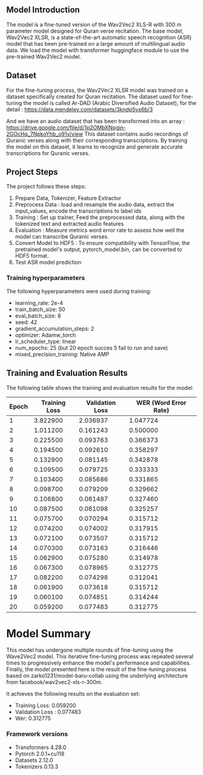 ## Model Introduction

The model is a fine-tuned version of the Wav2Vec2 XLS-R with 300 m parameter model designed for Quran verse recitation. The base model, Wav2Vec2 XLSR, is a state-of-the-art automatic speech recognition (ASR) model that has been pre-trained on a large amount of multilingual audio data. We load the model with transformer huggingface module to use the pre-trained Wav2Vec2 model.

## Dataset

For the fine-tuning process, the Wav2Vec2 XLSR model was trained on a dataset specifically created for Quran recitation. 
The dataset used for fine-tuning the model is called Ar-DAD (Arabic Diversified Audio Dataset), for the detail : https://data.mendeley.com/datasets/3kndp5vs6b/3

And we have an audio dataset that has been transformed into an array : https://drive.google.com/file/d/1p2OMbXNpgin-2GOcHq_7NpkoYhb_o91y/view
This dataset contains audio recordings of Quranic verses along with their corresponding transcriptions. By training the model on this dataset, it learns to recognize and generate accurate transcriptions for Quranic verses.

## Project Steps

The project follows these steps:

1. Prepare Data, Tokenizer, Feature Extractor
2. Preprocess Data : load and resample the audio data, extract the input_values, encode the transcriptions to label ids
3. Training : Set up trainer, Feed the preprocessed data, along with the tokenized text and extracted audio features
4. Evaluation : Measure metrics word error rate to assess how well the model can transcribe Quranic verses.
5. Convert Model to HDF5 : To ensure compatibility with TensorFlow, the pretrained model's output, pytorch_model.bin, can be converted to HDF5 format. 
6. Test ASR model prediction

### Training hyperparameters

The following hyperparameters were used during training:
- learning_rate: 2e-4
- train_batch_size: 50
- eval_batch_size: 8
- seed: 42
- gradient_accumulation_steps: 2
- optimizer: Adamw_torch
- lr_scheduler_type: linear
- num_epochs: 25 (but 20 epoch succes 5 fail to run and save)
- mixed_precision_training: Native AMP

## Training and Evaluation Results

The following table shows the training and evaluation results for the model:

| Epoch | Training Loss | Validation Loss | WER (Word Error Rate) |
|-------|---------------|-----------------|----------------------|
| 1     | 3.822900      | 2.036937        | 1.047724             |
| 2     | 1.011200      | 0.161243        | 0.500000             |
| 3     | 0.225500      | 0.093763        | 0.366373             |
| 4     | 0.194500      | 0.092610        | 0.358297             |
| 5     | 0.132900      | 0.081145        | 0.342878             |
| 6     | 0.109500      | 0.079725        | 0.333333             |
| 7     | 0.103400      | 0.085686        | 0.331865             |
| 8     | 0.098700      | 0.079209        | 0.329662             |
| 9     | 0.106800      | 0.081487        | 0.327460             |
| 10    | 0.087500      | 0.081098        | 0.325257             |
| 11    | 0.075700      | 0.070294        | 0.315712             |
| 12    | 0.074200      | 0.074002        | 0.317915             |
| 13    | 0.072100      | 0.073507        | 0.315712             |
| 14    | 0.070300      | 0.073163        | 0.316446             |
| 15    | 0.062900      | 0.075280        | 0.314978             |
| 16    | 0.067300      | 0.078965        | 0.312775             |
| 17    | 0.082200      | 0.074298        | 0.312041             |
| 18    | 0.061900      | 0.073618        | 0.315712             |
| 19    | 0.060100      | 0.074851        | 0.314244             |
| 20    | 0.059200      | 0.077483        | 0.312775             |

# Model Summary

This model has undergone multiple rounds of fine-tuning using the Wave2Vec2 model. This iterative fine-tuning process was repeated several times to progressively enhance the model's performance and capabilities. Finally, the model presented here is the result of the fine-tuning process based on zarko1231/model-baru-collab using the underlying architecture from facebook/wav2vec2-xls-r-300m.

It achieves the following results on the evaluation set:
- Training Loss: 0.059200
- Validation Loss : 0.077483
- Wer: 0.312775

### Framework versions

- Transformers 4.28.0
- Pytorch 2.0.1+cu118
- Datasets 2.12.0
- Tokenizers 0.13.3
